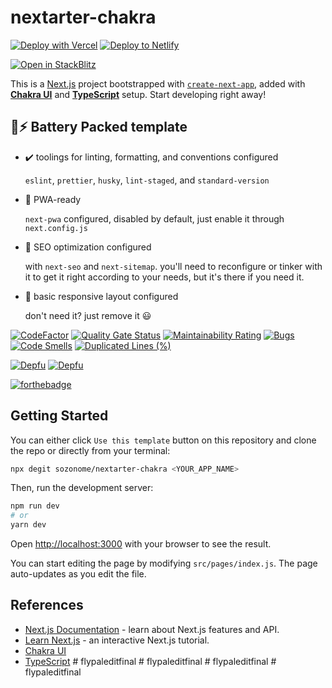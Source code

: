 # nextarter-chakra

[![Deploy with Vercel](https://vercel.com/button)](https://vercel.com/import/git?s=https://github.com/sozonome/nextarter-chakra) [![Deploy to Netlify](https://www.netlify.com/img/deploy/button.svg)](https://app.netlify.com/start/deploy?repository=https://github.com/sozonome/nextarter-chakra)

[![Open in StackBlitz](https://developer.stackblitz.com/img/open_in_stackblitz.svg)](https://stackblitz.com/github/sozonome/nextarter-chakra)

This is a [Next.js](https://nextjs.org/) project bootstrapped with [`create-next-app`](https://github.com/vercel/next.js/tree/canary/packages/create-next-app), added with [**Chakra UI**](https://chakra-ui.com) and [**TypeScript**](https://www.typescriptlang.org) setup.
Start developing right away!

## 🔋⚡ Battery Packed template

- ✔️ toolings for linting, formatting, and conventions configured

  `eslint`, `prettier`, `husky`, `lint-staged`, and `standard-version`

- 📱 PWA-ready

  `next-pwa` configured, disabled by default, just enable it through `next.config.js`

- 🔎 SEO optimization configured

  with `next-seo` and `next-sitemap`. you'll need to reconfigure or tinker with it to get it right according to your needs, but it's there if you need it.

- 🎨 basic responsive layout configured

  don't need it? just remove it 😃

[![CodeFactor](https://www.codefactor.io/repository/github/sozonome/nextarter-chakra/badge)](https://www.codefactor.io/repository/github/sozonome/nextarter-chakra)
[![Quality Gate Status](https://sonarcloud.io/api/project_badges/measure?project=sozonome_nextarter-chakra&metric=alert_status)](https://sonarcloud.io/dashboard?id=sozonome_nextarter-chakra) [![Maintainability Rating](https://sonarcloud.io/api/project_badges/measure?project=sozonome_nextarter-chakra&metric=sqale_rating)](https://sonarcloud.io/dashboard?id=sozonome_nextarter-chakra) [![Bugs](https://sonarcloud.io/api/project_badges/measure?project=sozonome_nextarter-chakra&metric=bugs)](https://sonarcloud.io/dashboard?id=sozonome_nextarter-chakra) [![Code Smells](https://sonarcloud.io/api/project_badges/measure?project=sozonome_nextarter-chakra&metric=code_smells)](https://sonarcloud.io/dashboard?id=sozonome_nextarter-chakra) [![Duplicated Lines (%)](https://sonarcloud.io/api/project_badges/measure?project=sozonome_nextarter-chakra&metric=duplicated_lines_density)](https://sonarcloud.io/dashboard?id=sozonome_nextarter-chakra)

[![Depfu](https://badges.depfu.com/badges/9e426e58f99c3bd470987a3c6b014a96/overview.svg)](https://depfu.com/github/sozonome/nextarter-chakra?project_id=26148) [![Depfu](https://badges.depfu.com/badges/9e426e58f99c3bd470987a3c6b014a96/count.svg)](https://depfu.com/github/sozonome/nextarter-chakra?project_id=26148)

[![forthebadge](https://forthebadge.com/images/badges/made-with-typescript.svg)](https://forthebadge.com)

## Getting Started

You can either click `Use this template` button on this repository and clone the repo or directly from your terminal:

```bash
npx degit sozonome/nextarter-chakra <YOUR_APP_NAME>
```

Then, run the development server:

```bash
npm run dev
# or
yarn dev
```

Open [http://localhost:3000](http://localhost:3000) with your browser to see the result.

You can start editing the page by modifying `src/pages/index.js`. The page auto-updates as you edit the file.

## References

- [Next.js Documentation](https://nextjs.org/docs) - learn about Next.js features and API.
- [Learn Next.js](https://nextjs.org/learn) - an interactive Next.js tutorial.
- [Chakra UI](https://chakra-ui.com)
- [TypeScript](https://www.typescriptlang.org)
#   f l y p a l e d i t f i n a l  
 #   f l y p a l e d i t f i n a l  
 #   f l y p a l e d i t f i n a l  
 #   f l y p a l e d i t f i n a l  
 